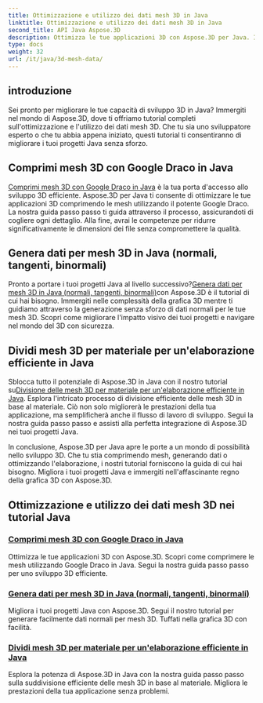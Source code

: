 ```yaml
---
title: Ottimizzazione e utilizzo dei dati mesh 3D in Java
linktitle: Ottimizzazione e utilizzo dei dati mesh 3D in Java
second_title: API Java Aspose.3D
description: Ottimizza le tue applicazioni 3D con Aspose.3D per Java. Impara a comprimere le mesh con Google Draco, generare dati mesh ed elaborare in modo efficiente le mesh 3D per materiale.
type: docs
weight: 32
url: /it/java/3d-mesh-data/
---
```

## introduzione

Sei pronto per migliorare le tue capacità di sviluppo 3D in Java? Immergiti nel mondo di Aspose.3D, dove ti offriamo tutorial completi sull'ottimizzazione e l'utilizzo dei dati mesh 3D. Che tu sia uno sviluppatore esperto o che tu abbia appena iniziato, questi tutorial ti consentiranno di migliorare i tuoi progetti Java senza sforzo.

## Comprimi mesh 3D con Google Draco in Java

[Comprimi mesh 3D con Google Draco in Java](./compress-meshes-google-draco/) è la tua porta d'accesso allo sviluppo 3D efficiente. Aspose.3D per Java ti consente di ottimizzare le tue applicazioni 3D comprimendo le mesh utilizzando il potente Google Draco. La nostra guida passo passo ti guida attraverso il processo, assicurandoti di cogliere ogni dettaglio. Alla fine, avrai le competenze per ridurre significativamente le dimensioni dei file senza compromettere la qualità.

## Genera dati per mesh 3D in Java (normali, tangenti, binormali)

 Pronto a portare i tuoi progetti Java al livello successivo?[Genera dati per mesh 3D in Java (normali, tangenti, binormali)](./generate-mesh-data/)con Aspose.3D è il tutorial di cui hai bisogno. Immergiti nelle complessità della grafica 3D mentre ti guidiamo attraverso la generazione senza sforzo di dati normali per le tue mesh 3D. Scopri come migliorare l'impatto visivo dei tuoi progetti e navigare nel mondo del 3D con sicurezza.

## Dividi mesh 3D per materiale per un'elaborazione efficiente in Java

 Sblocca tutto il potenziale di Aspose.3D in Java con il nostro tutorial su[Divisione delle mesh 3D per materiale per un'elaborazione efficiente in Java](./split-meshes-by-material/). Esplora l'intricato processo di divisione efficiente delle mesh 3D in base al materiale. Ciò non solo migliorerà le prestazioni della tua applicazione, ma semplificherà anche il flusso di lavoro di sviluppo. Segui la nostra guida passo passo e assisti alla perfetta integrazione di Aspose.3D nei tuoi progetti Java.

In conclusione, Aspose.3D per Java apre le porte a un mondo di possibilità nello sviluppo 3D. Che tu stia comprimendo mesh, generando dati o ottimizzando l'elaborazione, i nostri tutorial forniscono la guida di cui hai bisogno. Migliora i tuoi progetti Java e immergiti nell'affascinante regno della grafica 3D con Aspose.3D.
## Ottimizzazione e utilizzo dei dati mesh 3D nei tutorial Java
### [Comprimi mesh 3D con Google Draco in Java](./compress-meshes-google-draco/)
Ottimizza le tue applicazioni 3D con Aspose.3D. Scopri come comprimere le mesh utilizzando Google Draco in Java. Segui la nostra guida passo passo per uno sviluppo 3D efficiente.
### [Genera dati per mesh 3D in Java (normali, tangenti, binormali)](./generate-mesh-data/)
Migliora i tuoi progetti Java con Aspose.3D. Segui il nostro tutorial per generare facilmente dati normali per mesh 3D. Tuffati nella grafica 3D con facilità.
### [Dividi mesh 3D per materiale per un'elaborazione efficiente in Java](./split-meshes-by-material/)
Esplora la potenza di Aspose.3D in Java con la nostra guida passo passo sulla suddivisione efficiente delle mesh 3D in base al materiale. Migliora le prestazioni della tua applicazione senza problemi.